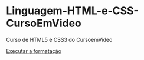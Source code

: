 # Linguagem-HTML-e-CSS-CursoEmVideo
 Curso de HTML5 e CSS3 do CursoemVideo

<a href="https://github.com/CristhianSilveira/Linguagem-HTML-e-CSS-CursoEmVideo/blob/main/Curso%20do%20CursoEmVideo%20(NOVO)/AULAS/AULA%2007%20(FORMATA%C3%87%C3%83O%20DE%20TEXTO)/formatacao.html">Executar a formatação</a>
